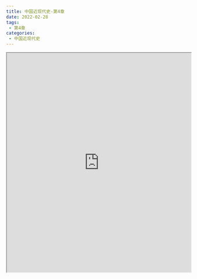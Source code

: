 ```yaml
---
title: 中国近现代史-第4章
date: 2022-02-28
tags:
 - 第4章
categories:
 - 中国近现代史
---
```




<iframe src="https://history.yourtools.icu/pdf/web/viewer.html?file=https://vkceyugu.cdn.bspapp.com/VKCEYUGU-98958311-3e7b-45a4-9247-ea869d6246c3/f5a39ea2-0c5c-4ae2-bd7c-73df475d7b0b.pdf" width="100%" height="600px"></iframe>
